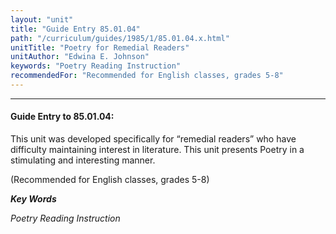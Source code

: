 ```yaml
---
layout: "unit"
title: "Guide Entry 85.01.04"
path: "/curriculum/guides/1985/1/85.01.04.x.html"
unitTitle: "Poetry for Remedial Readers"
unitAuthor: "Edwina E. Johnson"
keywords: "Poetry Reading Instruction"
recommendedFor: "Recommended for English classes, grades 5-8"
---
```

<body>
<hr/>
 <h4>
  Guide Entry to 85.01.04:
 </h4>
 This unit was developed specifically for “remedial readers” who have difficulty maintaining interest in literature. This unit presents Poetry in a stimulating and interesting manner.
 <p>
  (Recommended for English classes, grades 5-8)
 </p>
<p>
  <b>
   <i>
    Key Words
   </i>
  </b>
  <br/>
 </p>
 <p>
  <i>
   Poetry Reading Instruction
  </i>
 </p>

</body>